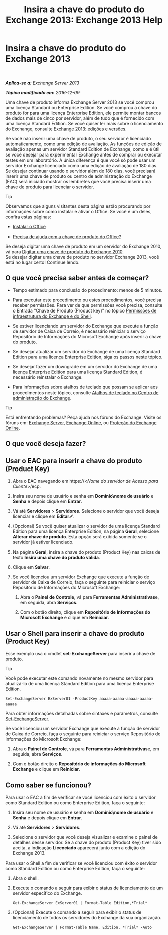 ﻿---
title: 'Insira a chave do produto do Exchange 2013: Exchange 2013 Help'
TOCTitle: Insira a chave do produto do Exchange 2013
ms:assetid: ccb14685-4bdc-42a4-a985-35cd2a1a415c
ms:mtpsurl: https://technet.microsoft.com/pt-br/library/Bb124582(v=EXCHG.150)
ms:contentKeyID: 51407918
ms.date: 05/22/2018
mtps_version: v=EXCHG.150
f1_keywords:
- Microsoft.Exchange.Management.SnapIn.Esm.Servers.EnterProductKeyWizardForm.EnterProductKeyWizardPage
ms.translationtype: MT
---

# Insira a chave do produto do Exchange 2013

 

_**Aplica-se a:** Exchange Server 2013_

_**Tópico modificado em:** 2016-12-09_

Uma chave de produto informa Exchange Server 2013 se você comprou uma licença Standard ou Enterprise Edition. Se você comprou a chave do produto for para uma licença Enterprise Edition, ele permite montar bancos de dados mais de cinco por servidor, além de tudo que é fornecido com uma licença Standard Edition. Se você quiser ler mais sobre o licenciamento do Exchange, consulte [Exchange 2013: edições e versões](exchange-2013-editions-and-versions-exchange-2013-help.md).

Se você não inserir uma chave de produto, o seu servidor é licenciado automaticamente, como uma edição de avaliação. As funções de edição de avaliação apenas um servidor Standard Edition de Exchange, como e é útil se você desejar para experimentar Exchange antes de comprar ou executar testes em um laboratório. A única diferença é que você só pode usar um servidor Exchange licenciado como uma edição de avaliação de 180 dias. Se desejar continuar usando o servidor além de 180 dias, você precisará inserir uma chave de produto ou centro de administração do Exchange (EAC) será iniciado mostrar os lembretes que você precisa inserir uma chave de produto para licenciar o servidor.


> [!TIP]
> Observamos que alguns visitantes desta página estão procurando por informações sobre como instalar e ativar o Office. Se você é um deles, confira estas páginas: 
> <UL>
> <LI>
> <P><A href="http://go.microsoft.com/fwlink/p/?linkid=403360">Instalar o Office</A></P>
> <LI>
> <P><A href="http://go.microsoft.com/fwlink/p/?linkid=403361">Precisa de ajuda com a chave de produto do Office?</A></P></LI></UL>Se deseja digitar uma chave de produto em um servidor do Exchange 2010, vá para <A href="http://go.microsoft.com/fwlink/p/?linkid=403370">Digitar uma chave de produto do Exchange 2010</A>.<BR>Se desejar digitar uma chave de produto no servidor Exchange 2013, você está no lugar certo! Continue lendo.



## O que você precisa saber antes de começar?

  - Tempo estimado para conclusão do procedimento: menos de 5 minutos.

  - Para executar este procedimento ou estes procedimentos, você precisa receber permissões. Para ver de que permissões você precisa, consulte o Entrada "Chave de Produto (Product key)" no tópico [Permissões de infraestrutura do Exchange e do Shell](exchange-and-shell-infrastructure-permissions-exchange-2013-help.md).

  - Se estiver licenciando um servidor do Exchange que execute a função de servidor de Caixa de Correio, é necessário reiniciar o serviço Repositório de Informações do Microsoft Exchange após inserir a chave do produto.

  - Se desejar atualizar um servidor do Exchange de uma licença Standard Edition para uma licença Enterprise Edition, siga os passos neste tópico.

  - Se desejar fazer um downgrade em um servidor do Exchange de uma licença Enterprise Edition para uma licença Standard Edition, é necessário reinstalar o Exchange.

  - Para informações sobre atalhos de teclado que possam se aplicar aos procedimentos neste tópico, consulte [Atalhos de teclado no Centro de administração do Exchange](keyboard-shortcuts-in-the-exchange-admin-center-exchange-online-protection-help.md).


> [!TIP]
> Está enfrentando problemas? Peça ajuda nos fóruns do Exchange. Visite os fóruns em: <A href="https://go.microsoft.com/fwlink/p/?linkid=60612">Exchange Server</A>, <A href="https://go.microsoft.com/fwlink/p/?linkid=267542">Exchange Online</A>, ou <A href="https://go.microsoft.com/fwlink/p/?linkid=285351">Proteção do Exchange Online</A>.



## O que você deseja fazer?

## Usar o EAC para inserir a chave do produto (Product Key)

1.  Abra o EAC navegando em https://\<*Nome do servidor de Acesso para Cliente*\>/ecp.

2.  Insira seu nome de usuário e senha em **Domínio\\nome de usuário** e **Senha** e depois clique em **Entrar**.

3.  Vá até **Servidores** \> **Servidores**. Selecione o servidor que você deseja licenciar e clique em **Editar**![Ícone de edição](images/JJ218640.6f53ccb2-1f13-4c02-bea0-30690e6ea71d(EXCHG.150).gif "Ícone de edição").

4.  (Opcional) Se você quiser atualizar o servidor de uma licença Standard Edition para uma licença Enterprise Edition, na página **Geral**, selecione **Alterar chave de produto**. Esta opção será exibida somente se o servidor já estiver licenciado.

5.  Na página **Geral**, insira a chave do produto (Product Key) nas caixas de texto **Insira uma chave do produto válida**.

6.  Clique em **Salvar**.

7.  Se você licenciou um servidor Exchange que execute a função de servidor de Caixa de Correio, faça o seguinte para reiniciar o serviço Repositório de Informações do Microsoft Exchange:
    
    1.  Abra o **Painel de Controle**, vá para **Ferramentas Administrativas**e, em seguida, abra **Serviços**.
    
    2.  Com o botão direito, clique em **Repositório de Informações do Microsoft Exchange** e clique em **Reiniciar**.

## Usar o Shell para inserir a chave do produto (Product Key)

Esse exemplo usa o cmdlet **set-ExchangeServer** para inserir a chave de produto.


> [!TIP]
> Você pode executar este comando novamente no mesmo servidor para atualizá-lo de uma licença Standard Edition para uma licença Enterprise Edition.



    Set-ExchangeServer ExServer01 -ProductKey aaaaa-aaaaa-aaaaa-aaaaa-aaaaa

Para obter informações detalhadas sobre sintaxes e parâmetros, consulte [Set-ExchangeServer](https://technet.microsoft.com/pt-br/library/bb123716\(v=exchg.150\)).

Se você licenciou um servidor Exchange que execute a função de servidor de Caixa de Correio, faça o seguinte para reiniciar o serviço Repositório de Informações do Microsoft Exchange:

1.  Abra o **Painel de Controle**, vá para **Ferramentas Administrativas**e, em seguida, abra **Serviços**.

2.  Com o botão direito o **Repositório de informações do Microsoft Exchange** e clique em **Reiniciar**.

## Como saber se funcionou?

Para usar o EAC a fim de verificar se você licenciou com êxito o servidor como Standard Edition ou como Enterprise Edition, faça o seguinte:

1.  Insira seu nome de usuário e senha em **Domínio\\nome de usuário** e **Senha** e depois clique em **Entrar**.

2.  Vá até **Servidores** \> **Servidores**.

3.  Selecione o servidor que você deseja visualizar e examine o painel de detalhes desse servidor. Se a chave do produto (Product Key) tiver sido aceita, a indicação **Licenciado** aparecerá junto com a edição do Exchange 2013.

Para usar o Shell a fim de verificar se você licenciou com êxito o servidor como Standard Edition ou como Enterprise Edition, faça o seguinte:

1.  Abra o shell.

2.  Execute o comando a seguir para exibir o status de licenciamento de um servidor específico do Exchange.
    
        Get-ExchangeServer ExServer01 | Format-Table Edition,*Trial*

3.  (Opcional) Execute o comando a seguir para exibir o status de licenciamento de todos os servidores do Exchange da sua organização.
    
        Get-ExchangeServer | Format-Table Name, Edition, *Trial* -Auto

